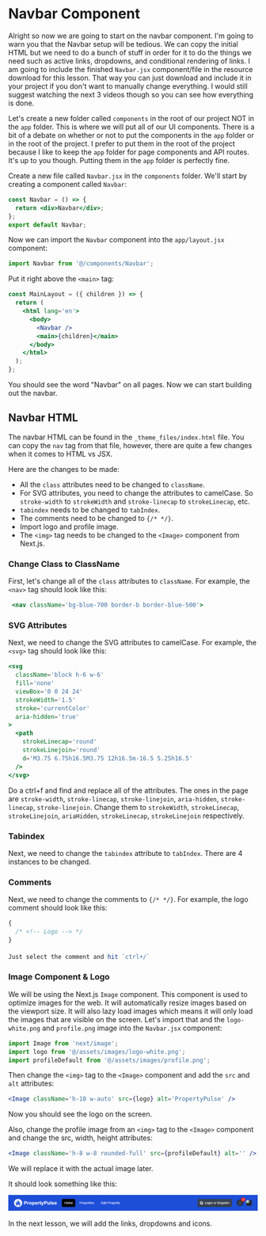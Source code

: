 # Navbar Component

Alright so now we are going to start on the navbar component. I'm going to warn you that the Navbar setup will be tedious. We can copy the initial HTML but we need to do a bunch of stuff in order for it to do the things we need such as active links, dropdowns, and conditional rendering of links. I am going to include the finished `Navbar.jsx` component/file in the resource download for this lesson. That way you can just download and include it in your project if you don't want to manually change everything. I would still suggest watching the next 3 videos though so you can see how everything is done.

Let's create a new folder called `components` in the root of our project NOT in the `app` folder. This is where we will put all of our UI components. There is a bit of a debate on whether or not to put the components in the `app` folder or in the root of the project. I prefer to put them in the root of the project because I like to keep the `app` folder for page components and API routes. It's up to you though. Putting them in the `app` folder is perfectly fine.

Create a new file called `Navbar.jsx` in the `components` folder. We'll start by creating a component called `Navbar`:

```jsx
const Navbar = () => {
  return <div>Navbar</div>;
};
export default Navbar;
```

Now we can import the `Navbar` component into the `app/layout.jsx` component:

```jsx
import Navbar from '@/components/Navbar';
```

Put it right above the `<main>` tag:

```jsx
const MainLayout = ({ children }) => {
  return (
    <html lang='en'>
      <body>
        <Navbar />
        <main>{children}</main>
      </body>
    </html>
  );
};
```

You should see the word "Navbar" on all pages. Now we can start building out the navbar.

## Navbar HTML

The navbar HTML can be found in the `_theme_files/index.html` file. You can copy the `nav` tag from that file, however, there are quite a few changes when it comes to HTML vs JSX.

Here are the changes to be made:

- All the `class` attributes need to be changed to `className`.
- For SVG attributes, you need to change the attributes to camelCase. So `stroke-width` to `strokeWidth` and `stroke-linecap` to `strokeLinecap`, etc.
- `tabindex` needs to be changed to `tabIndex`.
- The comments need to be changed to `{/* */}`.
- Import logo and profile image.
- The `<img>` tag needs to be changed to the `<Image>` component from Next.js.

### Change Class to ClassName

First, let's change all of the `class` attributes to `className`. For example, the `<nav>` tag should look like this:

```jsx
 <nav className='bg-blue-700 border-b border-blue-500'>
```

### SVG Attributes

Next, we need to change the SVG attributes to camelCase. For example, the `<svg>` tag should look like this:

```jsx
<svg
  className='block h-6 w-6'
  fill='none'
  viewBox='0 0 24 24'
  strokeWidth='1.5'
  stroke='currentColor'
  aria-hidden='true'
>
  <path
    strokeLinecap='round'
    strokeLinejoin='round'
    d='M3.75 6.75h16.5M3.75 12h16.5m-16.5 5.25h16.5'
  />
</svg>
```

Do a ctrl+f and find and replace all of the attributes. The ones in the page are `stroke-width`, `stroke-linecap`, `stroke-linejoin`, `aria-hidden`, `stroke-linecap`, `stroke-linejoin`. Change them to `strokeWidth`, `strokeLinecap`, `strokeLinejoin`, `ariaHidden`, `strokeLinecap`, `strokeLinejoin` respectively.

### Tabindex

Next, we need to change the `tabindex` attribute to `tabIndex`. There are 4 instances to be changed.

### Comments

Next, we need to change the comments to `{/* */}`. For example, the logo comment should look like this:

```jsx
{
  /* <!-- Logo --> */
}

Just select the comment and hit `ctrl+/`
```

### Image Component & Logo

We will be using the Next.js `Image` component. This component is used to optimize images for the web. It will automatically resize images based on the viewport size. It will also lazy load images which means it will only load the images that are visible on the screen. Let's import that and the `logo-white.png` and `profile.png` image into the `Navbar.jsx` component:

```jsx
import Image from 'next/image';
import logo from '@/assets/images/logo-white.png';
import profileDefault from '@/assets/images/profile.png';
```

Then change the `<img>` tag to the `<Image>` component and add the `src` and `alt` attributes:

```jsx
<Image className='h-10 w-auto' src={logo} alt='PropertyPulse' />
```

Now you should see the logo on the screen.

Also, change the profile image from an `<img>` tag to the `<Image>` component and change the src, width, height attributes:

```jsx
<Image className='h-8 w-8 rounded-full' src={profileDefault} alt='' />
```

We will replace it with the actual image later.

It should look something like this:

<img src="../images/nav.png" alt="" />

In the next lesson, we will add the links, dropdowns and icons.
